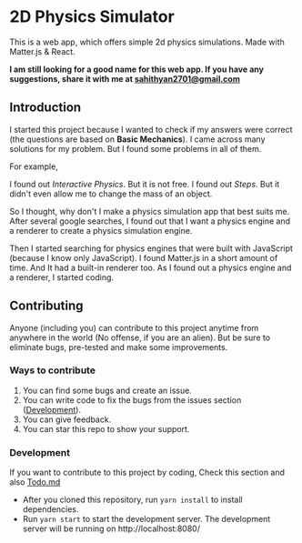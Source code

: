 # 2D Physics Simulator

This is a web app, which offers simple 2d physics simulations. Made with Matter.js & React.

**I am still looking for a good name for this web app. If you have any suggestions, share it with me at sahithyan2701@gmail.com**

## Introduction

I started this project because I wanted to check if my answers were correct (the questions are based on **Basic Mechanics**). I came across many solutions for my problem. But I found some problems in all of them.

For example,

I found out *Interactive Physics*. But it is not free.
I found out *Steps*. But it didn't even allow me to change the mass of an object.

So I thought, why don't I make a physics simulation app that best suits me.
After several google searches, I found out that I want a physics engine and a renderer to create a physics simulation engine.

Then I started searching for physics engines that were built with JavaScript (because I know only JavaScript). I found Matter.js in a short amount of time. And It had a built-in renderer too.
As I found out a physics engine and a renderer, I started coding.

## Contributing

Anyone (including you) can contribute to this project anytime from anywhere in the world (No offense, if you are an alien).
But be sure to eliminate bugs, pre-tested and make some improvements.

### Ways to contribute

1. You can find some bugs and create an issue.
2. You can write code to fix the bugs from the issues section ([Development](#Development)).
3. You can give feedback.
4. You can star this repo to show your support.

### Development

If you want to contribute to this project by coding,
Check this section and also [Todo.md](./TODO.md)

* After you cloned this repository, run `yarn install` to install dependencies.
* Run `yarn start` to start the development server.
The development server will be running on http://localhost:8080/